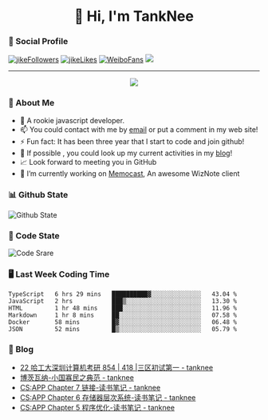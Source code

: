 
<h1 align="center">👋 Hi, I'm TankNee</h1>

### 📌 Social Profile 

[![jikeFollowers](https://img.shields.io/badge/dynamic/json?color=%23FFE411&label=JikeFollowers&query=%24.data.totalSubs&url=https%3A%2F%2Fapi.spencerwoo.com%2Fsubstats%2F%3Fsource%3DjikeFollower%26queryKey%3Dd25cf3f3-f6e6-4427-b418-51ba06cf26e9)](https://m.okjike.com)
[![jikeLikes](https://img.shields.io/badge/dynamic/json?color=%23FFE411&label=JikeLikes&query=%24.data.totalSubs&url=https%3A%2F%2Fapi.spencerwoo.com%2Fsubstats%2F%3Fsource%3DjikeLiked%26queryKey%3Dd25cf3f3-f6e6-4427-b418-51ba06cf26e9)](https://m.okjike.com)
[![WeiboFans](https://img.shields.io/badge/dynamic/json?color=%23E6162D&label=WeiboFollowers&query=%24.data.totalSubs&url=https%3A%2F%2Fapi.spencerwoo.com%2Fsubstats%2F%3Fsource%3Dweibo%26queryKey%3D5201023153)](https://www.weibo.com)
![](https://visitor-badge.glitch.me/badge?page_id=TankNee.TankNee)

---

<a href="https://github.com/linonetwo">
    <p align="center">
        <img src="https://github-profile-trophy.vercel.app/?username=TankNee&column=7&theme=onedark"/>
    </p>
</a>

### 👦 About Me 

- 🌱 A rookie javascript developer.
- 📫 You could contact with me by [email](mailto:nee@tanknee.cn) or put a comment in my web site!
-  ⚡  Fun fact: It has been three year that I start to code and join github!
- 🎉 If possible , you could look up my current activities in my [blog](https://www.tanknee.cn)!
- 📈 Look forward to meeting you in GitHub
- 🔭 I’m currently working on [Memocast](https://github.com/TankNee/Memocast), An awesome WizNote client

### 📊 Github State

![Github State](https://github-readme-stats.vercel.app/api?username=TankNee&show_icons=true&hide_border=true)

### 📶 Code State

![Code Srare](https://github-readme-stats.vercel.app/api/top-langs/?username=TankNee&layout=compact&hide_border=true&title_color=a0a9af)

### 🖥 Last Week Coding Time

<!--START_SECTION:waka-->

```text
TypeScript   6 hrs 29 mins   ██████████▓░░░░░░░░░░░░░░   43.04 %
JavaScript   2 hrs           ███▒░░░░░░░░░░░░░░░░░░░░░   13.30 %
HTML         1 hr 48 mins    ███░░░░░░░░░░░░░░░░░░░░░░   11.96 %
Markdown     1 hr 8 mins     ██░░░░░░░░░░░░░░░░░░░░░░░   07.58 %
Docker       58 mins         █▓░░░░░░░░░░░░░░░░░░░░░░░   06.48 %
JSON         52 mins         █▒░░░░░░░░░░░░░░░░░░░░░░░   05.79 %
```

<!--END_SECTION:waka-->

### 📕 Blog

<!-- BLOG-POST-LIST:START -->
- [22 哈工大深圳计算机考研 854 | 418 |三区初试第一 - tanknee](https://www.cnblogs.com/tanknee/p/16091376.html)
- [博茨瓦纳-小国寡民之典范 - tanknee](https://www.cnblogs.com/tanknee/p/15834728.html)
- [CS:APP Chapter 7 链接-读书笔记 - tanknee](https://www.cnblogs.com/tanknee/p/15323560.html)
- [CS:APP Chapter 6 存储器层次系统-读书笔记 - tanknee](https://www.cnblogs.com/tanknee/p/15323552.html)
- [CS:APP Chapter 5 程序优化-读书笔记 - tanknee](https://www.cnblogs.com/tanknee/p/15323528.html)
<!-- BLOG-POST-LIST:END -->
